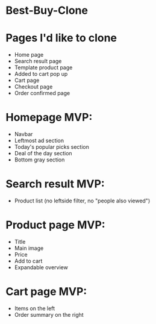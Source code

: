 # Best-Buy-Clone

# Pages I'd like to clone
* Home page
* Search result page
* Template product page
* Added to cart pop up
* Cart page
* Checkout page
* Order confirmed page


# Homepage MVP:
* Navbar
* Leftmost ad section
* Today's popular picks section
* Deal of the day section
* Bottom gray section

# Search result MVP:
* Product list (no leftside filter, no "people also viewed")

# Product page MVP:
* Title
* Main image
* Price
* Add to cart
* Expandable overview

# Cart page MVP:
* Items on the left
* Order summary on the right

